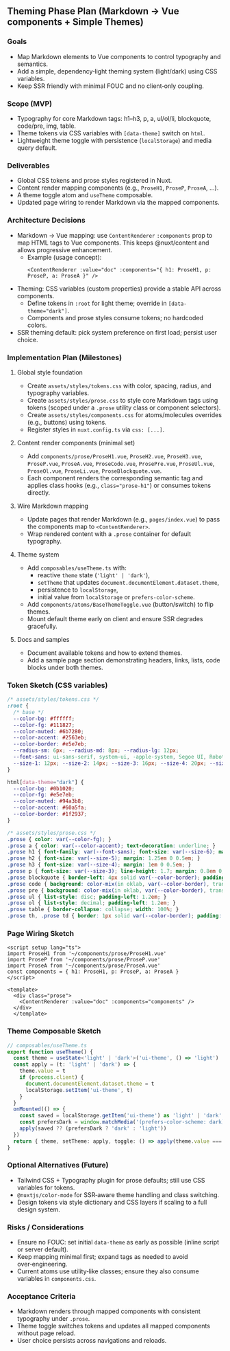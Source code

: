 ## Theming Phase Plan (Markdown → Vue components + Simple Themes)

### Goals
- Map Markdown elements to Vue components to control typography and semantics.
- Add a simple, dependency‑light theming system (light/dark) using CSS variables.
- Keep SSR friendly with minimal FOUC and no client‑only coupling.

### Scope (MVP)
- Typography for core Markdown tags: h1–h3, p, a, ul/ol/li, blockquote, code/pre, img, table.
- Theme tokens via CSS variables with `[data-theme]` switch on `html`.
- Lightweight theme toggle with persistence (`localStorage`) and media query default.

### Deliverables
- Global CSS tokens and prose styles registered in Nuxt.
- Content render mapping components (e.g., `ProseH1`, `ProseP`, `ProseA`, …).
- A theme toggle atom and `useTheme` composable.
- Updated page wiring to render Markdown via the mapped components.

### Architecture Decisions
- Markdown → Vue mapping: use `ContentRenderer` `:components` prop to map HTML tags to Vue components. This keeps @nuxt/content and allows progressive enhancement.
  - Example (usage concept):
    ```vue
    <ContentRenderer :value="doc" :components="{ h1: ProseH1, p: ProseP, a: ProseA }" />
    ```
- Theming: CSS variables (custom properties) provide a stable API across components.
  - Define tokens in `:root` for light theme; override in `[data-theme="dark"]`.
  - Components and prose styles consume tokens; no hardcoded colors.
- SSR theming default: pick system preference on first load; persist user choice.

### Implementation Plan (Milestones)
1) Global style foundation
   - Create `assets/styles/tokens.css` with color, spacing, radius, and typography variables.
   - Create `assets/styles/prose.css` to style core Markdown tags using tokens (scoped under a `.prose` utility class or component selectors).
   - Create `assets/styles/components.css` for atoms/molecules overrides (e.g., buttons) using tokens.
   - Register styles in `nuxt.config.ts` via `css: [...]`.

2) Content render components (minimal set)
   - Add `components/prose/ProseH1.vue`, `ProseH2.vue`, `ProseH3.vue`, `ProseP.vue`, `ProseA.vue`, `ProseCode.vue`, `ProsePre.vue`, `ProseUl.vue`, `ProseOl.vue`, `ProseLi.vue`, `ProseBlockquote.vue`.
   - Each component renders the corresponding semantic tag and applies class hooks (e.g., `class="prose-h1"`) or consumes tokens directly.

3) Wire Markdown mapping
   - Update pages that render Markdown (e.g., `pages/index.vue`) to pass the components map to `<ContentRenderer>`.
   - Wrap rendered content with a `.prose` container for default typography.

4) Theme system
   - Add `composables/useTheme.ts` with:
     - reactive `theme` state (`'light' | 'dark'`),
     - `setTheme` that updates `document.documentElement.dataset.theme`,
     - persistence to `localStorage`,
     - initial value from `localStorage` or `prefers-color-scheme`.
   - Add `components/atoms/BaseThemeToggle.vue` (button/switch) to flip themes.
   - Mount default theme early on client and ensure SSR degrades gracefully.

5) Docs and samples
   - Document available tokens and how to extend themes.
   - Add a sample page section demonstrating headers, links, lists, code blocks under both themes.

### Token Sketch (CSS variables)
```css
/* assets/styles/tokens.css */
:root {
  /* base */
  --color-bg: #ffffff;
  --color-fg: #111827;
  --color-muted: #6b7280;
  --color-accent: #2563eb;
  --color-border: #e5e7eb;
  --radius-sm: 6px; --radius-md: 8px; --radius-lg: 12px;
  --font-sans: ui-sans-serif, system-ui, -apple-system, Segoe UI, Roboto, Ubuntu, Cantarell, Noto Sans, "Helvetica Neue", Arial, "Apple Color Emoji", "Segoe UI Emoji";
  --size-1: 12px; --size-2: 14px; --size-3: 16px; --size-4: 20px; --size-5: 24px; --size-6: 30px;
}

html[data-theme="dark"] {
  --color-bg: #0b1020;
  --color-fg: #e5e7eb;
  --color-muted: #94a3b8;
  --color-accent: #60a5fa;
  --color-border: #1f2937;
}
```

```css
/* assets/styles/prose.css */
.prose { color: var(--color-fg); }
.prose a { color: var(--color-accent); text-decoration: underline; }
.prose h1 { font-family: var(--font-sans); font-size: var(--size-6); margin: 0 0 0.5em; }
.prose h2 { font-size: var(--size-5); margin: 1.25em 0 0.5em; }
.prose h3 { font-size: var(--size-4); margin: 1em 0 0.5em; }
.prose p { font-size: var(--size-3); line-height: 1.7; margin: 0.8em 0; }
.prose blockquote { border-left: 4px solid var(--color-border); padding-left: 1em; color: var(--color-muted); }
.prose code { background: color-mix(in oklab, var(--color-border), transparent 70%); padding: 0.15em 0.35em; border-radius: var(--radius-sm); }
.prose pre { background: color-mix(in oklab, var(--color-border), transparent 60%); padding: 1em; border-radius: var(--radius-md); overflow: auto; }
.prose ul { list-style: disc; padding-left: 1.2em; }
.prose ol { list-style: decimal; padding-left: 1.2em; }
.prose table { border-collapse: collapse; width: 100%; }
.prose th, .prose td { border: 1px solid var(--color-border); padding: 0.5em; }
```

### Page Wiring Sketch
```vue
<script setup lang="ts">
import ProseH1 from '~/components/prose/ProseH1.vue'
import ProseP from '~/components/prose/ProseP.vue'
import ProseA from '~/components/prose/ProseA.vue'
const components = { h1: ProseH1, p: ProseP, a: ProseA }
</script>

<template>
  <div class="prose">
    <ContentRenderer :value="doc" :components="components" />
  </div>
  </template>
```

### Theme Composable Sketch
```ts
// composables/useTheme.ts
export function useTheme() {
  const theme = useState<'light' | 'dark'>('ui-theme', () => 'light')
  const apply = (t: 'light' | 'dark') => {
    theme.value = t
    if (process.client) {
      document.documentElement.dataset.theme = t
      localStorage.setItem('ui-theme', t)
    }
  }
  onMounted(() => {
    const saved = localStorage.getItem('ui-theme') as 'light' | 'dark' | null
    const prefersDark = window.matchMedia('(prefers-color-scheme: dark)').matches
    apply(saved ?? (prefersDark ? 'dark' : 'light'))
  })
  return { theme, setTheme: apply, toggle: () => apply(theme.value === 'light' ? 'dark' : 'light') }
}
```

### Optional Alternatives (Future)
- Tailwind CSS + Typography plugin for prose defaults; still use CSS variables for tokens.
- `@nuxtjs/color-mode` for SSR‑aware theme handling and class switching.
- Design tokens via style dictionary and CSS layers if scaling to a full design system.

### Risks / Considerations
- Ensure no FOUC: set initial `data-theme` as early as possible (inline script or server default).
- Keep mapping minimal first; expand tags as needed to avoid over‑engineering.
- Current atoms use utility‑like classes; ensure they also consume variables in `components.css`.

### Acceptance Criteria
- Markdown renders through mapped components with consistent typography under `.prose`.
- Theme toggle switches tokens and updates all mapped components without page reload.
- User choice persists across navigations and reloads.


